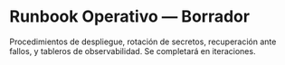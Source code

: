 # Runbook Operativo — Borrador

Procedimientos de despliegue, rotación de secretos, recuperación ante fallos, y tableros de observabilidad. Se completará en iteraciones.
